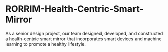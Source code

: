 # RORRIM-Health-Centric-Smart-Mirror
As a senior design project, our team designed, developed, and constructed a health-centric smart mirror that incorporates smart devices and machine learning to promote a healthy lifestyle. 
